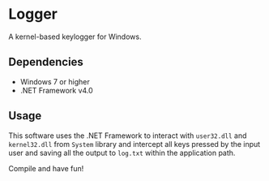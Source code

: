 # Logger
A kernel-based keylogger for Windows.

## Dependencies
* Windows 7 or higher
* .NET Framework v4.0

## Usage
This software uses the .NET Framework to interact with `user32.dll` and `kernel32.dll` from `System` library and intercept all keys pressed by the input user and saving all the output to `log.txt` within the application path.

Compile and have fun!
